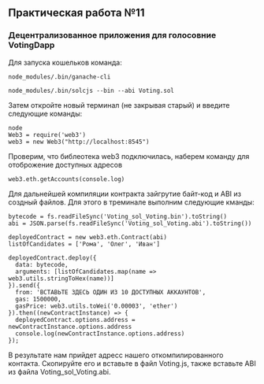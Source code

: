## Практическая работа №11
### Децентрализованное приложения для голосовние VotingDapp


Для запуска кошельков команда: 
```
node_modules/.bin/ganache-cli

node_modules/.bin/solcjs --bin --abi Voting.sol
```

Затем откройте новый терминал (не закрывая старый) и введите следующие команды:
```
node
Web3 = require('web3')
web3 = new Web3("http://localhost:8545")
```

Проверим, что библеотека web3 подключилась, наберем команду для отоброжение 
доступных адресов
```
web3.eth.getAccounts(console.log)
```

Для дальнейшей компиляции контракта зайгрутие байт-код и ABI из создный файлов.
Для этого в треминале выполним следующие кманды:
```
bytecode = fs.readFileSync('Voting_sol_Voting.bin').toString()
abi = JSON.parse(fs.readFileSync('Voting_sol_Voting.abi').toString())
```
```
deployedContract = new web3.eth.Contract(abi)
listOfCandidates = ['Рома', 'Олег', 'Иван']
```
```
deployedContract.deploy({
  data: bytecode,
  arguments: [listOfCandidates.map(name => web3.utils.stringToHex(name))]
}).send({
  from: 'ВСТАВЬТЕ ЗДЕСЬ ОДИН ИЗ 10 ДОСТУПНЫХ АККАУНТОВ',
  gas: 1500000,
  gasPrice: web3.utils.toWei('0.00003', 'ether')
}).then((newContractInstance) => {
  deployedContract.options.address = newContractInstance.options.address
  console.log(newContractInstance.options.address)
});
```
В результате нам прийдет адресс нашего откомпилированного контакта. Скопируйте его и вставьте
в файл Voting.js, также вставьте ABI из файла Voting_sol_Voting.abi.

